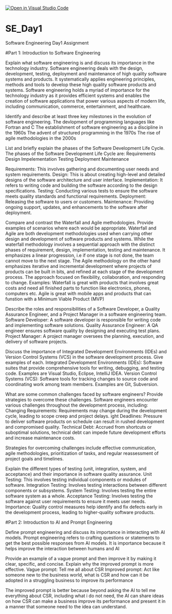 [![Open in Visual Studio Code](https://classroom.github.com/assets/open-in-vscode-2e0aaae1b6195c2367325f4f02e2d04e9abb55f0b24a779b69b11b9e10269abc.svg)](https://classroom.github.com/online_ide?assignment_repo_id=15565803&assignment_repo_type=AssignmentRepo)
# SE_Day1
Software Engineering Day1 Assignment

#Part 1: Introduction to Software Engineering

Explain what software engineering is and discuss its importance in the technology industry.
Software engineering deals with the design, development, testing, deployment and maintenance of high quality software systems and products. It systematically applies engineering principles, methods and tools to develop these high quality software products and systems. 
Software engineering holds a myriad of importance for the technology industry as it provides efficient systems and enables the creation of software applications that power various aspects of modern life, including communication, commerce, entertainment, and healthcare.

Identify and describe at least three key milestones in the evolution of software engineering.
The devlopment of programming languages like Fortran and C 
The establishment of software engineering as a discipline in the 1960s
The advent of structured programming in the 1970s
The rise of agile methodologies in the 2000s

List and briefly explain the phases of the Software Development Life Cycle.
The phases of the Software Development Life Cycle are: 
Requirements 
Design
Impelementation 
Testing 
Deployment 
Maintenance 

Requirements: This involves gathering and documenting user needs and system requirements.
Design: This is about creating high-level and detailed designs of the software architecture and user interface.
Implementation: It refers to writing code and building the software according to the design specifications.
Testing: Conducting various tests to ensure the software meets quality standards and functional requirements.
Deployment: Releasing the software to users or customers.
Maintenance: Providing ongoing support, updates, and enhancements to the software after deployment.

Compare and contrast the Waterfall and Agile methodologies. Provide examples of scenarios where each would be appropriate.
Waterfall and Agile are both development methodologies used when carrying other design and development of software products and systems. While the waterfall methodology involves a sequential approach with the distinct phases of requirement, design, implementation, testing and maintenance. It emphasizes a linear progression, i.e if one stage is not done, the team cannot move to the next stage. The Agile methodology on the other hand emphasizes iterative and incremental development where projects of products can be built in bits, and refined at each stage of the development process. The approach focused on flexibility, collaboration, and responding to change.
Examples: 
Waterfall is great with products that involves great costs and need all finished parts to function like electronics, phones, computers etc. 
Agile is great with mobile apps and products that can funstion with a Minimum Viable Product (MVP) 

Describe the roles and responsibilities of a Software Developer, a Quality Assurance Engineer, and a Project Manager in a software engineering team.
Software Developer: A software developer is responsible for writing code and implementing software solutions.
Quality Assurance Engineer: A QA engineer ensures software quality by designing and executing test plans.
Project Manager: A project manager oversees the planning, execution, and delivery of software projects.

Discuss the importance of Integrated Development Environments (IDEs) and Version Control Systems (VCS) in the software development process. Give examples of each.
Integrated Development Environments (IDEs): Software suites that provide comprehensive tools for writing, debugging, and testing code. Examples are Visual Studio, Eclipse, IntelliJ IDEA.
Version Control Systems (VCS): Software tools for tracking changes to source code and coordinating work among team members. Examples are Git, Subversion.

What are some common challenges faced by software engineers? Provide strategies to overcome these challenges.
Software engineers encounter various challenges throughout the development process, including:
Changing Requirements: Requirements may change during the development cycle, leading to scope creep and project delays.
ight Deadlines: Pressure to deliver software products on schedule can result in rushed development and compromised quality.
Technical Debt: Accrued from shortcuts or suboptimal solutions, technical debt can impede future development efforts and increase maintenance costs.

Strategies for overcoming challenges include effective communication, agile methodologies, prioritization of tasks, and regular reassessment of project goals and timelines.

Explain the different types of testing (unit, integration, system, and acceptance) and their importance in software quality assurance.
Unit Testing: This involves testing individual components or modules of software.
Integration Testing: Involves testing interactions between different components or subsystems.
System Testing: Involves testing the entire software system as a whole.
Acceptance Testing: Involves testing the software against user requirements to ensure it meets user needs.
Importance: Quality control measures help identify and fix defects early in the development process, leading to higher-quality software products.


#Part 2: Introduction to AI and Prompt Engineering


Define prompt engineering and discuss its importance in interacting with AI models.
Prompt engineering refers to crafting questions or statements to get the best possible responses from AI models. It is importance because it helps improve the interaction between humans and AI

Provide an example of a vague prompt and then improve it by making it clear, specific, and concise. Explain why the improved prompt is more effective.
Vague prompt: Tell me all about CSR 
Improved prompt: Act like someone new to the business world, what is CSR and how can it be adopted in a struggling business to improve its performance 

The improved prompt is better because beyond asking the AI to tell me everything about CSR, including what i do not need, the AI can share ideas on how CSR can make a business improve its performance and present it in a manner that someone need to the idea can understand.
